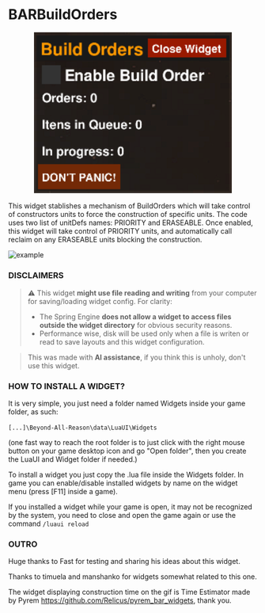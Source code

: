 # BARBuildOrders

<p align="center">
  <img src="images/gui.png" width="400" alt="GUI">
</p>

This widget stablishes a mechanism of BuildOrders which will take control of constructors units to force the construction of specific units. The code uses two list of unitDefs names: PRIORITY and ERASEABLE. Once enabled, this widget will take control of PRIORITY units, and automatically call reclaim on any ERASEABLE units blocking the construction.

  ![example](https://github.com/noryon/BARWidgets/blob/main/BuildOrders/images/showcase.gif)

### DISCLAIMERS

> ⚠️ This widget **might use file reading and writing** from your computer for saving/loading widget config. For clarity:
> - The Spring Engine **does not allow a widget to access files outside the widget directory** for obvious security reasons.
> - Performance wise, disk will be used only when a file is writen or read to save layouts and this widget configuration.

> This was made with **AI assistance**, if you think this is unholy, don't use this widget.

### HOW TO INSTALL A WIDGET?
It is very simple, you just need a folder named Widgets inside your game folder, as such:

```[...]\Beyond-All-Reason\data\LuaUI\Widgets``` 

(one fast way to reach the root folder is to just click with the right mouse button on your game desktop icon and go "Open folder", then you create the LuaUI and Widget folder if needed.)

To install a widget you just copy the .lua file inside the Widgets folder.
In game you can enable/disable installed widgets by name on the widget menu (press [F11] inside a game).

If you installed a widget while your game is open, it may not be recognized by the system, you need to close and open the game again or use the command ```/luaui reload```

### OUTRO
Huge thanks to Fast for testing and sharing his ideas about this widget.

Thanks to timuela and manshanko for widgets somewhat related to this one.

The widget displaying construction time on the gif is Time Estimator made by Pyrem https://github.com/Relicus/pyrem_bar_widgets, thank you.
